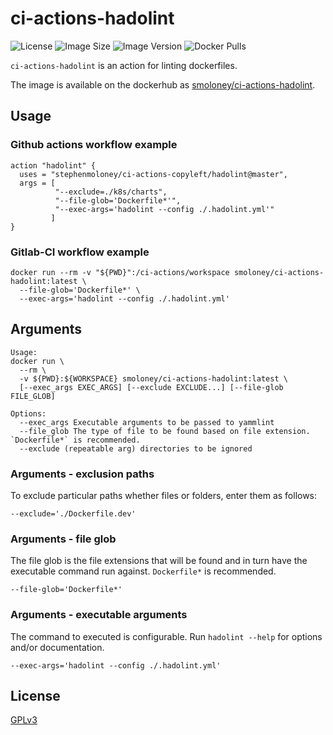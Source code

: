# ci-actions-hadolint
![License](https://img.shields.io/github/license/stephenmoloney/ci-actions-copyleft.svg?style=flat-square)
![Image Size](https://images.microbadger.com/badges/image/smoloney/ci-actions-hadolint.svg)
![Image Version](https://images.microbadger.com/badges/version/smoloney/ci-actions-hadolint.svg)
![Docker Pulls](https://img.shields.io/docker/pulls/smoloney/ci-actions-hadolint.svg?style=flat)

`ci-actions-hadolint` is an action for linting dockerfiles.

The image is available on the dockerhub as 
[smoloney/ci-actions-hadolint](https://hub.docker.com/r/smoloney/ci-actions-hadolint).

## Usage

### Github actions workflow example

```text
action "hadolint" {
  uses = "stephenmoloney/ci-actions-copyleft/hadolint@master",
  args = [
          "--exclude=./k8s/charts",
          "--file-glob='Dockerfile*'",
          "--exec-args='hadolint --config ./.hadolint.yml'"
         ]
}
```

### Gitlab-CI workflow example

```shell
docker run --rm -v "${PWD}":/ci-actions/workspace smoloney/ci-actions-hadolint:latest \
  --file-glob='Dockerfile*' \
  --exec-args='hadolint --config ./.hadolint.yml'
```

## Arguments

```text
Usage:
docker run \
  --rm \
  -v ${PWD}:${WORKSPACE} smoloney/ci-actions-hadolint:latest \
  [--exec_args EXEC_ARGS] [--exclude EXCLUDE...] [--file-glob FILE_GLOB]

Options:
  --exec_args Executable arguments to be passed to yammlint
  --file_glob The type of file to be found based on file extension. `Dockerfile*` is recommended.
  --exclude (repeatable arg) directories to be ignored
```

### Arguments - exclusion paths

To exclude particular paths whether files or folders, enter them as follows:

```shell
--exclude='./Dockerfile.dev'
```

### Arguments - file glob

The file glob is the file extensions that will be found and in turn have 
the executable command run against. `Dockerfile*` is recommended.

```shell
--file-glob='Dockerfile*'
```

### Arguments - executable arguments

The command to executed is configurable. Run `hadolint --help` for 
options and/or documentation.

```shell
--exec-args='hadolint --config ./.hadolint.yml'
```

## License

[GPLv3](../LICENSE.txt)
